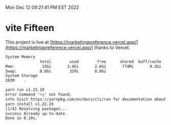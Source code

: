 Mon Dec 12 09:21:41 PM EST 2022

# vite Fifteen


This project is live at [https://marketingpreference.vercel.app/](https://marketingpreference.vercel.app/) thanks to Vercel.

```bash
System Memory
               total        used        free      shared  buff/cache   available
Mem:            15Gi       3.4Gi       2.6Gi       774Mi       9.3Gi        10Gi
Swap:          8.0Gi        31Mi       8.0Gi
System Storage
203M	.
```
```bash
yarn run v1.22.19
error Command "ng" not found.
info Visit https://yarnpkg.com/en/docs/cli/run for documentation about this command.
yarn install v1.22.19
[1/4] Resolving packages...
success Already up-to-date.
Done in 0.10s.
```
```bash
